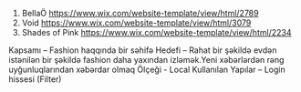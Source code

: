 1) BellaÖ
https://www.wix.com/website-template/view/html/2789
2) Void
https://www.wix.com/website-template/view/html/3079
3) Shades of Pink
https://www.wix.com/website-template/view/html/2234 



Kapsamı – Fashion haqqında bir səhifə 
Hedefi – Rahat bir şəkildə evdən istənilən bir şəkildə fashion daha yaxından izləmək.Yeni xəbərlərdən rəng uyğunluqlarından xəbərdar olmaq
Ölçeği - Local
Kullanılan Yapılar – Login hissesi (Filter)

